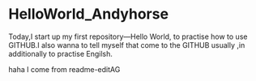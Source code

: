 # HelloWorld_Andyhorse
Today,I start up my first repository—Hello World, to practise how to use GITHUB.I also wanna to tell myself that come to the GITHUB usually ,in additionally to practise Engilsh.


haha I come from readme-editAG
